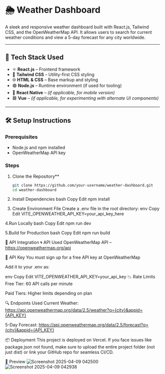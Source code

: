 # 🌦️ Weather Dashboard

A sleek and responsive weather dashboard built with React.js, Tailwind CSS, and the OpenWeatherMap API. It allows users to search for current weather conditions and view a 5-day forecast for any city worldwide.

---

## 🚀 Tech Stack Used

- ⚛️ **React.js** – Frontend framework
- 🎨 **Tailwind CSS** – Utility-first CSS styling
- 🌐 **HTML & CSS** – Base markup and styling
- 🟣 **Node.js** – Runtime environment (if used for tooling)
- 📱 **React Native** – *(if applicable, for mobile version)*
- 🟩 **Vue** – *(if applicable, for experimenting with alternate UI components)*

---

## 🛠️ Setup Instructions

### Prerequisites

- Node.js and npm installed
- OpenWeatherMap API key

### Steps

1. Clone the Repository**
   ```bash
   git clone https://github.com/your-username/weather-dashboard.git
   cd weather-dashboard

2. Install Dependencies
bash
Copy
Edit
npm install

3. Create Environment File Create a .env file in the root directory:
env
Copy
Edit
VITE_OPENWEATHER_API_KEY=your_api_key_here

4.Run Locally
bash
Copy
Edit
npm run dev

5.Build for Production
bash
Copy
Edit
npm run build

🔌 API Integration
🌀 API Used
OpenWeatherMap API – https://openweathermap.org/api

🔑 API Key
You must sign up for a free API key at OpenWeatherMap

Add it to your .env as:

env
Copy
Edit
VITE_OPENWEATHER_API_KEY=your_api_key
📉 Rate Limits
Free Tier: 60 API calls per minute

Paid Tiers: Higher limits depending on plan

🔍 Endpoints Used
Current Weather: https://api.openweathermap.org/data/2.5/weather?q={city}&appid={API_KEY}

5-Day Forecast: https://api.openweathermap.org/data/2.5/forecast?q={city}&appid={API_KEY}

📦 Deployment
This project is deployed on Vercel.
If you face issues like package.json not found, make sure to upload the entire project folder (not just dist) or link your GitHub repo for seamless CI/CD.

📸 Preview
![Screenshot 2025-04-09 042500](https://github.com/user-attachments/assets/1f7d4251-abab-4bc7-aa8a-969164fb374a)
![Screenshot 2025-04-09 042938](https://github.com/user-attachments/assets/1b546384-9664-482c-bcee-4196960863b0)

